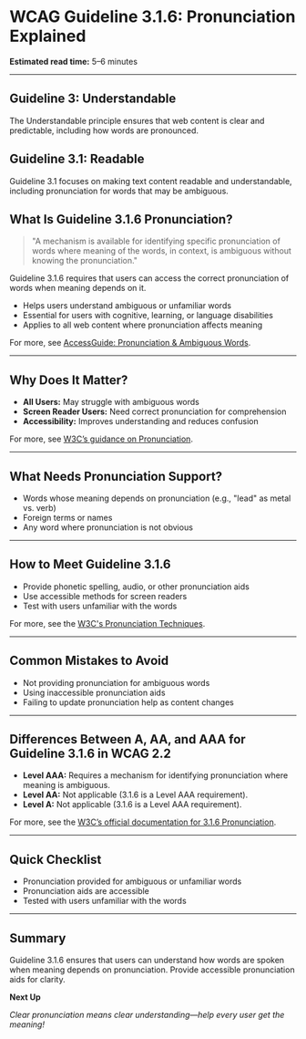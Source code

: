 <!--
title: 3.1.6 - Pronunciation
series: Making the Web Accessible for All
description: A practical guide to WCAG Guideline 3.1.6 (Pronunciation)—what it means, why it matters, and how to help users understand how words are spoken.
keywords: wcag 3.1.6, pronunciation, accessibility, web standards, screen readers, user experience
image: WCAG-Series-3.1.6.png
imageAlt: Blue text on yellow background saying, "Web Content Accessibiilty Guiedlines (WCAG) 3.1.6 Explained, Pronunciation"
status: published
date: 2025-07-03
excerpt: Helps users understand how words are spoken, improving clarity for screen readers and all users.
previous: /wcag/WCAG-Guideline-3-1-5-Reading-Level-Explained, Guideline 3.1.5 - Reading Level
next: /wcag/WCAG-Guideline-3-2-1-On-Focus-Explained, Guideline 3.2.1 - On Focus
-->

# **WCAG Guideline 3.1.6: Pronunciation Explained**

**Estimated read time:** 5–6 minutes

---

## **Guideline 3: Understandable**

The Understandable principle ensures that web content is clear and predictable, including how words are pronounced.

## **Guideline 3.1: Readable**

Guideline 3.1 focuses on making text content readable and understandable, including pronunciation for words that may be ambiguous.

## **What Is Guideline 3.1.6 Pronunciation?**

<!-- [Illustration: Web page with a speaker icon and phonetic spelling] -->

> "A mechanism is available for identifying specific pronunciation of words where meaning of the words, in context, is ambiguous without knowing the pronunciation."

Guideline 3.1.6 requires that users can access the correct pronunciation of words when meaning depends on it.

- Helps users understand ambiguous or unfamiliar words
- Essential for users with cognitive, learning, or language disabilities
- Applies to all web content where pronunciation affects meaning

For more, see [AccessGuide: Pronunciation & Ambiguous Words](https://www.accessguide.io/guide/pronunciation-ambiguous-words).

---

## **Why Does It Matter?**

<!-- [Infographic: Speaker icon, phonetic spelling, and user with assistive tech] -->

- **All Users:** May struggle with ambiguous words
- **Screen Reader Users:** Need correct pronunciation for comprehension
- **Accessibility:** Improves understanding and reduces confusion

For more, see [W3C’s guidance on Pronunciation](https://www.w3.org/WAI/WCAG22/Understanding/pronunciation.html).

---

## **What Needs Pronunciation Support?**

<!-- [Grid: Ambiguous words, homographs, and foreign terms] -->

- Words whose meaning depends on pronunciation (e.g., "lead" as metal vs. verb)
- Foreign terms or names
- Any word where pronunciation is not obvious

---

## **How to Meet Guideline 3.1.6**

<!-- [Side-by-side: Good example (phonetic spelling or audio) vs. Bad example (no pronunciation help)] -->

- Provide phonetic spelling, audio, or other pronunciation aids
- Use accessible methods for screen readers
- Test with users unfamiliar with the words

For more, see the [W3C's Pronunciation Techniques](https://www.w3.org/WAI/WCAG22/Techniques/general/G120).

---

## **Common Mistakes to Avoid**

<!-- [Do/Don't graphic: Left side with accessible pronunciation, right side with ambiguous word] -->

- Not providing pronunciation for ambiguous words
- Using inaccessible pronunciation aids
- Failing to update pronunciation help as content changes

---

## **Differences Between A, AA, and AAA for Guideline 3.1.6 in WCAG 2.2**

<!-- [Infographic: Three columns labeled A, AA, AAA with example requirements for each] -->

- **Level AAA:** Requires a mechanism for identifying pronunciation where meaning is ambiguous.
- **Level AA:** Not applicable (3.1.6 is a Level AAA requirement).
- **Level A:** Not applicable (3.1.6 is a Level AAA requirement).

For more, see the [W3C’s official documentation for 3.1.6 Pronunciation](https://www.w3.org/WAI/WCAG22/Understanding/pronunciation.html).

---

## **Quick Checklist**

<!-- [Checklist graphic: Icons for speaker, phonetic spelling, and ambiguous word] -->

- Pronunciation provided for ambiguous or unfamiliar words
- Pronunciation aids are accessible
- Tested with users unfamiliar with the words

---

## **Summary**

<!-- [Illustration: User listening to pronunciation of a word] -->

Guideline 3.1.6 ensures that users can understand how words are spoken when meaning depends on pronunciation. Provide accessible pronunciation aids for clarity.

**Next Up**


*Clear pronunciation means clear understanding—help every user get the meaning!* 
